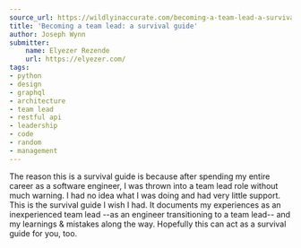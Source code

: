 ```yaml
---
source_url: https://wildlyinaccurate.com/becoming-a-team-lead-a-survival-guide/
title: 'Becoming a team lead: a survival guide'
author: Joseph Wynn
submitter:
    name: Elyezer Rezende
    url: https://elyezer.com/
tags:
- python
- design
- graphql
- architecture
- team lead
- restful api
- leadership
- code
- random
- management
---
```


The reason this is a survival guide is because after spending my entire career as a software engineer, I was thrown into a team lead role without much warning. I had no idea what I was doing and had very little support. This is the survival guide I wish I had. It documents my experiences as an inexperienced team lead --as an engineer transitioning to a team lead-- and my learnings & mistakes along the way. Hopefully this can act as a survival guide for you, too. 
